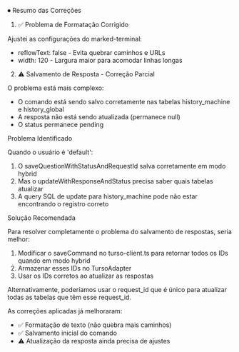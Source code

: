 ⏺ Resumo das Correções

1. ✅ Problema de Formatação Corrigido

Ajustei as configurações do marked-terminal:
- reflowText: false - Evita quebrar caminhos e URLs
- width: 120 - Largura maior para acomodar linhas longas

2. ⚠️ Salvamento de Resposta - Correção Parcial

O problema está mais complexo:
- O comando está sendo salvo corretamente nas tabelas history_machine e history_global
- A resposta não está sendo atualizada (permanece null)
- O status permanece pending

Problema Identificado

Quando o usuário é 'default':
1. O saveQuestionWithStatusAndRequestId salva corretamente em modo hybrid
2. Mas o updateWithResponseAndStatus precisa saber quais tabelas atualizar
3. A query SQL de update para history_machine pode não estar encontrando o registro correto

Solução Recomendada

Para resolver completamente o problema do salvamento de respostas, seria melhor:

1. Modificar o saveCommand no turso-client.ts para retornar todos os IDs quando em modo hybrid
2. Armazenar esses IDs no TursoAdapter
3. Usar os IDs corretos ao atualizar as respostas

Alternativamente, poderíamos usar o request_id que é único para atualizar todas as tabelas que têm esse
request_id.

As correções aplicadas já melhoraram:
- ✅ Formatação de texto (não quebra mais caminhos)
- ✅ Salvamento inicial do comando
- ⚠️ Atualização da resposta ainda precisa de ajustes
